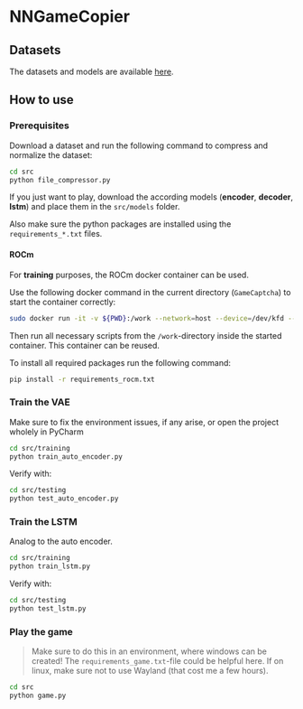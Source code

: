 # NNGameCopier

## Datasets

The datasets and models are available [here](https://fhooe-my.sharepoint.com/:f:/g/personal/s2310454029_fhooe_at/Es5zNaKj9ONHjDIaK1de8jUBMK3a_dK2666vU4dMnZIwkQ?e=4sRE70).

## How to use

### Prerequisites

Download a dataset and run the following command to compress and normalize the dataset:

```bash
cd src
python file_compressor.py
```

If you just want to play, download the according models (**encoder**, **decoder**, **lstm**) and place them in the `src/models` folder.

Also make sure the python packages are installed using the `requirements_*.txt` files.

#### ROCm

For **training** purposes, the ROCm docker container can be used.

Use the following docker command in the current directory (`GameCaptcha`) to start the container correctly:

```bash
sudo docker run -it -v ${PWD}:/work --network=host --device=/dev/kfd --device=/dev/dri --ipc=host --shm-size 16G --group-add video --cap-add=SYS_PTRACE --security-opt seccomp=unconfined rocm/tensorflow:latest
```
Then run all necessary scripts from the `/work`-directory inside the started container. This container can be reused.

To install all required packages run the following command:

```bash
pip install -r requirements_rocm.txt
```

### Train the VAE

Make sure to fix the environment issues, if any arise, or open the project wholely in PyCharm

```bash
cd src/training
python train_auto_encoder.py
```

Verify with:

```bash
cd src/testing
python test_auto_encoder.py
```


### Train the LSTM

Analog to the auto encoder. 

```bash
cd src/training
python train_lstm.py
```

Verify with:

```bash
cd src/testing
python test_lstm.py
```

### Play the game

> Make sure to do this in an environment, where windows can be created! The `requirements_game.txt`-file could be helpful here. If on linux, make sure not to use Wayland (that cost me a few hours).


```bash
cd src
python game.py
```


